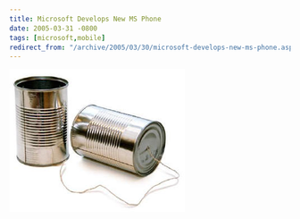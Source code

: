 ```yaml
---
title: Microsoft Develops New MS Phone
date: 2005-03-31 -0800
tags: [microsoft,mobile]
redirect_from: "/archive/2005/03/30/microsoft-develops-new-ms-phone.aspx/"
---
```


![Phone](/images/MsPhone.jpg)


